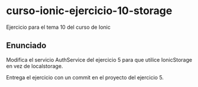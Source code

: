 # curso-ionic-ejercicio-10-storage
Ejercicio para el tema 10 del curso de Ionic

## Enunciado

Modifica el servicio AuthService del ejercicio 5 para que utilice IonicStorage en vez de localstorage.

Entrega el ejercicio con un commit en el proyecto del ejercicio 5.

